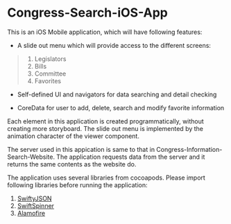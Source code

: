 # Congress-Search-iOS-App

This is an iOS Mobile application, which will have following features:

* A slide out menu which will provide access to the different screens:

> 1. Legislators
> 2. Bills
> 3. Committee
> 4. Favorites

* Self-defined UI and navigators for data searching and detail checking

* CoreData for user to add, delete, search and modify favorite information

Each element in this application is created programmatically, without creating more storyboard. The slide out menu is implemented by the animation character of the viewer component.

The server used in this appication is same to that in Congress-Information-Search-Website. The application requests data from the server and it returns the same contents as the website do.

The application uses several libraries from cocoapods. Please import following libraries before running the application:

1. [SwiftyJSON](https://github.com/SwiftyJSON/SwiftyJSON)
2. [SwiftSpinner](https://github.com/icanzilb/SwiftSpinner)
3. [Alamofire](https://github.com/Alamofire/Alamofire)
